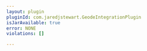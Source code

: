 ```yaml
---
layout: plugin
pluginId: com.jaredjstewart.GeodeIntegrationPlugin
isJarAvailable: true
error: NONE
violations: []

---
```

